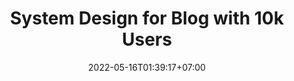 ---
title: "System Design for Blog with 10k Users"
date: 2022-05-16T01:39:17+07:00
draft: true
author:
tags:
    - "blog"
    - "story"
    - "research"
description:
toc:
---